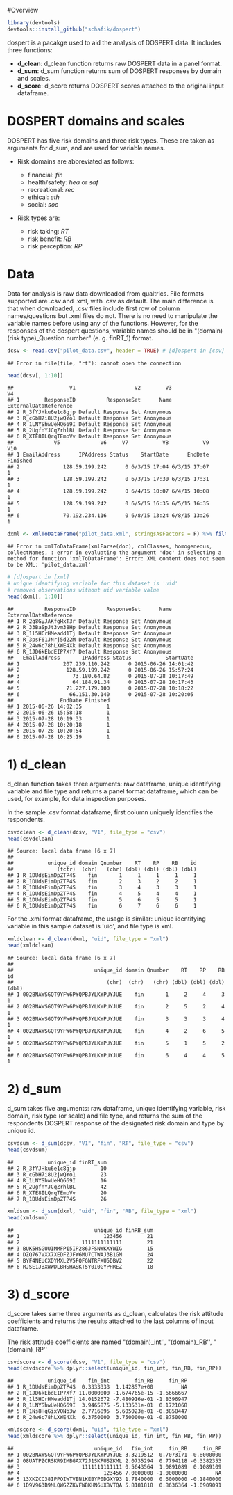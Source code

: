
#Overview


```r
library(devtools)
devtools::install_github("schafik/dospert")
```

dospert is a pacakge used to aid the analysis of DOSPERT data. It includes three functions:

- **d_clean**: d_clean function returns raw DOSPERT data in a panel format. 
- **d_sum**: d_sum function returns sum of DOSPERT responses by domain and scales.
- **d_score**: d_score returns DOSPERT scores attached to the original input dataframe.


# DOSPERT domains and scales
DOSPERT has five risk domains and three risk types. These are taken as arguments for d_sum, and are used for variable names. 

- Risk domains are abbreviated as follows:
    + financial: *fin*
    + health/safety: *hea* or *saf*
    + recreational: *rec*
    + ethical: *eth*
    + social: *soc*
    
- Risk types are:
    + risk taking: *RT*
    + risk benefit: *RB*
    + risk perception: *RP*
    

# Data
Data for analysis is raw data downloaded from qualtrics. File formats supported are .csv and .xml, with .csv as default. The main difference is that when downloaded, .csv files include first row of column names/questions but .xml files do not. There is no need to manipulate the variable names before using any of the functions. However, for the responses of the dospert questions, variable names should be in "(domain)(risk type)_Question number" (e. g. finRT_1) format. 






```r
dcsv <- read.csv("pilot_data.csv", header = TRUE) # [d]ospert in [csv]
```

```
## Error in file(file, "rt"): cannot open the connection
```

```r
head(dcsv[, 1:10])
```

```
##                  V1                   V2        V3                    V4
## 1        ResponseID          ResponseSet      Name ExternalDataReference
## 2 R_3fYJHku6e1c8gjp Default Response Set Anonymous                      
## 3 R_cGbH7i8U2jwQYo1 Default Response Set Anonymous                      
## 4 R_1LNYShwUeHQ669I Default Response Set Anonymous                      
## 5 R_2UgfnYJCqZrhlBL Default Response Set Anonymous                      
## 6 R_XTE8ILQrqTEmpVv Default Response Set Anonymous                      
##             V5             V6     V7           V8           V9      V10
## 1 EmailAddress      IPAddress Status    StartDate      EndDate Finished
## 2              128.59.199.242      0 6/3/15 17:04 6/3/15 17:07        1
## 3              128.59.199.242      0 6/3/15 17:30 6/3/15 17:31        1
## 4              128.59.199.242      0 6/4/15 10:07 6/4/15 10:08        1
## 5              128.59.199.242      0 6/5/15 16:35 6/5/15 16:35        1
## 6              70.192.234.116      0 6/8/15 13:24 6/8/15 13:26        1
```


```r
dxml <- xmlToDataFrame("pilot_data.xml", stringsAsFactors = F) %>% filter(uid != "")  
```

```
## Error in xmlToDataFrame(xmlParse(doc), colClasses, homogeneous, collectNames, : error in evaluating the argument 'doc' in selecting a method for function 'xmlToDataFrame': Error: XML content does not seem to be XML: 'pilot_data.xml'
```

```r
# [d]ospert in [xml]
# unique identifying variable for this dataset is 'uid'
# removed observations without uid variable value
head(dxml[, 1:10])
```

```
##          ResponseID          ResponseSet      Name ExternalDataReference
## 1 R_2q8GyJAKfgHxT3r Default Response Set Anonymous                      
## 2 R_33BaSpJt3vm38Hp Default Response Set Anonymous                      
## 3 R_1l5HCrHMeadd1Tj Default Response Set Anonymous                      
## 4 R_3psF61JNrj5d22M Default Response Set Anonymous                      
## 5 R_24w6c78hLXWE4Xk Default Response Set Anonymous                      
## 6 R_1JD6kEbdEIP7Xf7 Default Response Set Anonymous                      
##   EmailAddress       IPAddress Status           StartDate
## 1              207.239.110.242      0 2015-06-26 14:01:42
## 2               128.59.199.242      0 2015-06-26 15:57:24
## 3                 73.180.64.82      0 2015-07-28 10:17:49
## 4                 64.184.91.34      0 2015-07-28 10:17:43
## 5               71.227.179.100      0 2015-07-28 10:18:22
## 6                66.151.30.140      0 2015-07-28 10:20:05
##               EndDate Finished
## 1 2015-06-26 14:02:35        1
## 2 2015-06-26 15:58:18        1
## 3 2015-07-28 10:19:33        1
## 4 2015-07-28 10:20:18        1
## 5 2015-07-28 10:20:54        1
## 6 2015-07-28 10:25:19        1
```

# **1) d_clean**

d_clean function takes three arguments: raw dataframe, unique identifying variable and file type and returns a panel format dataframe, which can be used, for example, for data inspection purposes.



In the sample .csv format dataframe, first column uniquely identifies the respondents. 


```r
csvdclean <- d_clean(dcsv, "V1", file_type = "csv")
head(csvdclean)
```

```
## Source: local data frame [6 x 7]
## 
##           unique_id domain Qnumber    RT    RP    RB    id
##              (fctr)  (chr)   (chr) (dbl) (dbl) (dbl) (dbl)
## 1 R_1DUdsEimDpZTP4S    fin       1     1     1     1     1
## 2 R_1DUdsEimDpZTP4S    fin       2     3     2     2     1
## 3 R_1DUdsEimDpZTP4S    fin       3     4     3     3     1
## 4 R_1DUdsEimDpZTP4S    fin       4     5     4     4     1
## 5 R_1DUdsEimDpZTP4S    fin       5     6     5     5     1
## 6 R_1DUdsEimDpZTP4S    fin       6     7     6     6     1
```

For the .xml format dataframe, the usage is similar: unique identifying variable in this sample dataset is 'uid', and file type is xml.


```r
xmldclean <- d_clean(dxml, "uid", file_type = "xml")
head(xmldclean)
```

```
## Source: local data frame [6 x 7]
## 
##                          unique_id domain Qnumber    RT    RP    RB    id
##                              (chr)  (chr)   (chr) (dbl) (dbl) (dbl) (dbl)
## 1 002BNAWSGQT9YFW6PYQPBJYLKYPUYJUE    fin       1     2     4     3     1
## 2 002BNAWSGQT9YFW6PYQPBJYLKYPUYJUE    fin       2     5     2     4     1
## 3 002BNAWSGQT9YFW6PYQPBJYLKYPUYJUE    fin       3     3     3     4     1
## 4 002BNAWSGQT9YFW6PYQPBJYLKYPUYJUE    fin       4     2     6     5     1
## 5 002BNAWSGQT9YFW6PYQPBJYLKYPUYJUE    fin       5     1     5     2     1
## 6 002BNAWSGQT9YFW6PYQPBJYLKYPUYJUE    fin       6     4     4     5     1
```


# **2) d_sum**

d_sum takes five arguments: raw dataframe, unique identifying variable, risk domain, risk type (or scale) and file type, and returns the sum of the respondents DOSPERT response of the designated risk domain and type by unique id.


```r
csvdsum <- d_sum(dcsv, "V1", "fin", "RT", file_type = "csv")
head(csvdsum)
```

```
##           unique_id finRT_sum
## 2 R_3fYJHku6e1c8gjp        10
## 3 R_cGbH7i8U2jwQYo1        23
## 4 R_1LNYShwUeHQ669I        16
## 5 R_2UgfnYJCqZrhlBL        42
## 6 R_XTE8ILQrqTEmpVv        20
## 7 R_1DUdsEimDpZTP4S        26
```


```r
xmldsum <- d_sum(dxml, "uid", "fin", "RB", file_type = "xml")
head(xmldsum)
```

```
##                          unique_id finRB_sum
## 1                           123456        21
## 2                    1111111111111        21
## 3 BUK5HSGUUIMMFPI5IP286JFSNWKXYWIG        15
## 4 DZQ767VXX7XEDFZJFW6MU7CTWAJ3B1GM        24
## 5 BYF4NEUCXDYMXL2V5FQFGNTRFXU5DBV2        22
## 6 RJSE1JBXWWDLBHSHASKT5Y0I0GYPHREZ        18
```

# **3) d_score**

d_score takes same three arguments as d_clean, calculates the risk attitude coefficients and returns the results attached to the last columns of input dataframe. 

The risk attitude coefficients are named "(domain)_int'', "(domain)_RB'', "(domain)_RP''


```r
csvdscore <- d_score(dcsv, "V1", file_type = "csv")
head(csvdscore %>% dplyr::select(unique_id, fin_int, fin_RB, fin_RP))
```

```
##           unique_id    fin_int        fin_RB     fin_RP
## 1 R_1DUdsEimDpZTP4S  0.3333333  1.142857e+00         NA
## 2 R_1JD6kEbdEIP7Xf7 11.0000000 -1.674765e-15 -1.6666667
## 3 R_1l5HCrHMeadd1Tj 14.0152672 -7.480916e-01 -1.8396947
## 4 R_1LNYShwUeHQ669I  3.9465875 -5.133531e-01  0.1721068
## 5 R_1Ns8HqGixVONb3w  2.7716895  5.605023e-01 -0.3858447
## 6 R_24w6c78hLXWE4Xk  6.3750000  3.750000e-01 -0.8750000
```


```r
xmldscore <- d_score(dxml, "uid", file_type = "xml")
head(xmldscore %>% dplyr::select(unique_id, fin_int, fin_RB, fin_RP))
```

```
##                          unique_id   fin_int     fin_RB     fin_RP
## 1 002BNAWSGQT9YFW6PYQPBJYLKYPUYJUE 3.3219512  0.7073171 -0.8000000
## 2 08UATPZCRSKR9IMBGAX72J1SKPUSZKML 2.0735294  0.7794118 -0.3382353
## 3                    1111111111111 0.5643564  1.0891089  0.1089109
## 4                           123456 7.0000000 -1.0000000         NA
## 5 13XKZCC38IPPOIWTVEN1KEBYP0DGXY93 1.7840000  0.6000000 -0.1840000
## 6 1D9V963B9MLQWGZZKVFWBKHN6UXBVTQA 5.8181818  0.8636364 -1.0909091
```





